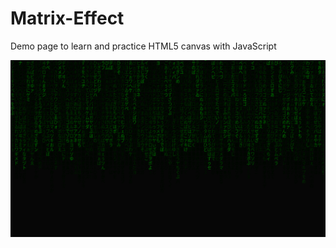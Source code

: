 # Matrix-Effect
Demo page to learn and practice HTML5 canvas with JavaScript

<img src="https://raw.githubusercontent.com/csjoy/Images/master/matrix-effect.png" />
